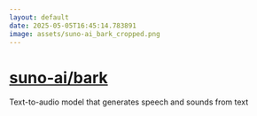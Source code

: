 ```yaml
---
layout: default
date: 2025-05-05T16:45:14.783891
image: assets/suno-ai_bark_cropped.png
---
```


# [suno-ai/bark](https://github.com/suno-ai/bark)

Text-to-audio model that generates speech and sounds from text
